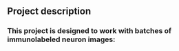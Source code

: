 <h2>Project description</h2>
<h3>This project is designed to work with batches of immunolabeled neuron images:</h3>
